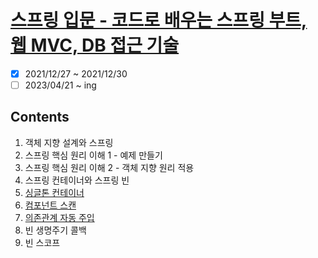 # [스프링 입문 - 코드로 배우는 스프링 부트, 웹 MVC, DB 접근 기술](https://www.inflearn.com/course/스프링-입문-스프링부트/dashboard)

- [x] 2021/12/27 ~ 2021/12/30
- [ ] 2023/04/21 ~ ing

## Contents

1. 객체 지향 설계와 스프링
2. 스프링 핵심 원리 이해 1 - 예제 만들기
3. 스프링 핵심 원리 이해 2 - 객체 지향 원리 적용
4. 스프링 컨테이너와 스프링 빈
5. [싱글톤 컨테이너](./Chapter05.md)
6. [컴포넌트 스캔](./Chapter06.md)
7. [의존관계 자동 주입](./Chapter07.md)
8. 빈 생명주기 콜백
9. 빈 스코프
